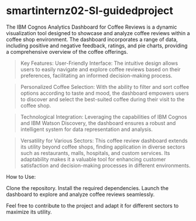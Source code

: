 # smartinternz02-SI-guidedproject
The IBM Cognos Analytics Dashboard for Coffee Reviews is a dynamic visualization tool designed to showcase and analyze coffee reviews within a coffee shop environment. The dashboard incorporates a range of data, including positive and negative feedback, ratings, and pie charts, providing a comprehensive overview of the coffee offerings.

>Key Features:
User-Friendly Interface: The intuitive design allows users to easily navigate and explore coffee reviews based on their preferences, facilitating an informed decision-making process.

>Personalized Coffee Selection:
With the ability to filter and sort coffee options according to taste and mood, the dashboard empowers users to discover and select the best-suited coffee during their visit to the coffee shop.

>Technological Integration: 
Leveraging the capabilities of IBM Cognos and IBM Watson Discovery, the dashboard ensures a robust and intelligent system for data representation and analysis.

>Versatility for Various Sectors:
This coffee review dashboard extends its utility beyond coffee shops, finding application in diverse sectors such as restaurants, malls, hospitals, and custom services. Its adaptability makes it a valuable tool for enhancing customer satisfaction and decision-making processes in different environments.

How to Use:

Clone the repository.
Install the required dependencies.
Launch the dashboard to explore and analyze coffee reviews seamlessly.


Feel free to contribute to the project and adapt it for different sectors to maximize its utility.
